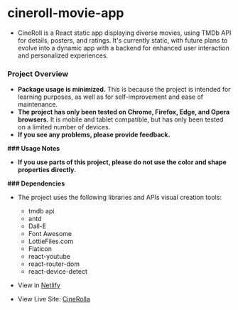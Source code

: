 # cineroll-movie-app
- CineRoll is a React static app displaying diverse movies, using TMDb API for details, posters, and ratings. It's currently static, with future plans to evolve into a dynamic app with a backend for enhanced user interaction and personalized experiences.

### Project Overview

- **Package usage is minimized.** This is because the project is intended for learning purposes, as well as for self-improvement and ease of maintenance.
- **The project has only been tested on Chrome, Firefox, Edge, and Opera browsers.** It is mobile and tablet compatible, but has only been tested on a limited number of devices.
- **If you see any problems, please provide feedback.**

**### Usage Notes**

- **If you use parts of this project, please do not use the color and shape properties directly.**

**### Dependencies**

- The project uses the following libraries and APIs visual creation tools:
    - tmdb api
    - antd
    - Dall-E
    - Font Awesome
    - LottieFiles.com
    - Flaticon
    - react-youtube
    - react-router-dom
    - react-device-detect


- View in [Netlify](https://cinerolla.netlify.app) 
- View Live Site: [CineRolla](https://cinerolla.com) 

